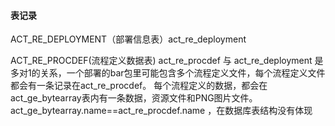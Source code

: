 #### 表记录

ACT_RE_DEPLOYMENT（部署信息表）act_re_deployment

ACT_RE_PROCDEF(流程定义数据表) act_re_procdef 与 act_re_deployment 是多对1的关系，一个部署的bar包里可能包含多个流程定义文件，每个流程定义文件都会有一条记录在act_re_procdef。
每个流程定义的数据，都会在act_ge_bytearray表内有一条数据，资源文件和PNG图片文件。act_ge_bytearray.name==act_re_procdef.name ，在数据库表结构没有体现



